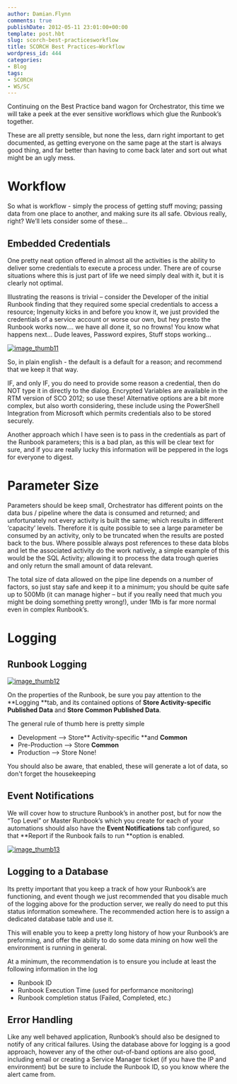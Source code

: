 ```yaml
---
author: Damian.Flynn
comments: true
publishDate: 2012-05-11 23:01:00+00:00
template: post.hbt
slug: scorch-best-practicesworkflow
title: SCORCH Best Practices–Workflow
wordpress_id: 444
categories:
- Blog
tags:
- SCORCH
- WS/SC
---
```


Continuing on the Best Practice band wagon for Orchestrator, this time we will take a peek at the ever sensitive workflows which glue the Runbook’s together.

These are all pretty sensible, but none the less, darn right important to get documented, as getting everyone on the same page at the start is always good thing, and far better than having to come back later and sort out what might be an ugly mess.

# Workflow

So what is workflow - simply the process of getting stuff moving; passing data from one place to another, and making sure its all safe. Obvious really, right? We’ll lets consider some of these…

## Embedded Credentials

One pretty neat option offered in almost all the activities is the ability to deliver some credentials to execute a process under. There are of course situations where this is just part of life we need simply deal with it, but it is clearly not optimal.

Illustrating the reasons is trivial – consider the Developer of the initial Runbook finding that they required some special credentials to access a resource; Ingenuity kicks in and before you know it, we just provided the credentials of a service account or worse our own, but hey presto the Runbook works now…. we have all done it, so no frowns! You know what happens next… Dude leaves, Password expires, Stuff stops working…

[![image_thumb11](http://172.21.10.63:84/wp-content/uploads/2014/02/image_thumb11_thumb.png)](http://172.21.10.63:84/wp-content/uploads/2014/02/image_thumb111.png)

So, in plain english - the default is a default for a reason; and recommend that we keep it that way.

IF, and only IF, you do need to provide some reason a credential, then do NOT type it in directly to the dialog. Encrypted Variables are available in the RTM version of SCO 2012; so use these! Alternative options are a bit more complex, but also worth considering, these include using the PowerShell Integration from Microsoft which permits credentials also to be stored securely.

Another approach which I have seen is to pass in the credentials as part of the Runbook parameters; this is a bad plan, as this will be clear text for sure, and if you are really lucky this information will be peppered in the logs for everyone to digest.

# Parameter Size

Parameters should be keep small, Orchestrator has different points on the data bus / pipeline where the data is consumed and returned; and unfortunately not every activity is built the same; which results in different ‘capacity’ levels. Therefore it is quite possible to see a large parameter be consumed by an activity, only to be truncated when the results are posted back to the bus. Where possible always post references to these data blobs and let the associated activity do the work natively, a simple example of this would be the SQL Activity; allowing it to process the data trough queries and only return the small amount of data relevant.

The total size of data allowed on the pipe line depends on a number of factors, so just stay safe and keep it to a minimum; you should be quite safe up to 500Mb (it can manage higher – but if you really need that much you might be doing something pretty wrong!), under 1Mb is far more normal even in complex Runbook’s.

# Logging

## Runbook Logging

[![image_thumb12](http://172.21.10.63:84/wp-content/uploads/2014/02/image_thumb12_thumb.png)](http://172.21.10.63:84/wp-content/uploads/2014/02/image_thumb121.png)

On the properties of the Runbook, be sure you pay attention to the **Logging **tab, and its contained options of **Store Activity-specific Published Data** and **Store Common Published Data**.

The general rule of thumb here is pretty simple

  * Development –> Store** Activity-specific **and **Common**  
  * Pre-Production –> Store **Common**  
  * Production –> Store None! 

You should also be aware, that enabled, these will generate a lot of data, so don't forget the housekeeping

## Event Notifications

We will cover how to structure Runbook’s in another post, but for now the “Top Level” or Master Runbook’s which you create for each of your automations should also have the **Event Notifications** tab configured, so that **Report if the Runbook fails to run **option is enabled.

[![image_thumb13](http://172.21.10.63:84/wp-content/uploads/2014/02/image_thumb13_thumb.png)](http://172.21.10.63:84/wp-content/uploads/2014/02/image_thumb131.png)

## Logging to a Database

Its pretty important that you keep a track of how your Runbook’s are functioning, and event though we just recommended that you disable much of the logging above for the production server, we really do need to put this status information somewhere. The recommended action here is to assign a dedicated database table and use it.

This will enable you to keep a pretty long history of how your Runbook’s are preforming, and offer the ability to do some data mining on how well the environment is running in general.

At a minimum, the recommendation is to ensure you include at least the following information in the log

  * Runbook ID  
  * Runbook Execution Time (used for performance monitoring)  
  * Runbook completion status (Failed, Completed, etc.) 

## Error Handling

Like any well behaved application, Runbook’s should also be designed to notify of any critical failures. Using the database above for logging is a good approach, however any of the other out-of-band options are also good, including email or creating a Service Manager ticket (if you have the IP and environment) but be sure to include the Runbook ID, so you know where the alert came from.
